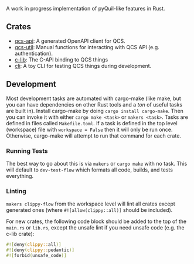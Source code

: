 A work in progress implementation of pyQuil-like features in Rust.

## Crates

- [qcs-api](./qcs-api/README.md): A generated OpenAPI client for QCS.
- [qcs-util](./qcs-util/README.md): Manual functions for interacting with QCS API (e.g. authentication).
- [c-lib](./c-lib/README.md): The C-API binding to QCS things
- [cli](./cli/README.md): A toy CLI for testing QCS things during development.

## Development

Most development tasks are automated with cargo-make (like make, but you can have dependencies on other Rust tools and a _ton_ of useful tasks are built in). Install cargo-make by doing `cargo install cargo-make`. Then you can invoke it with either `cargo make <task>` or `makers <task>`. Tasks are defined in files called `Makefile.toml`. If a task is defined in the top level (workspace) file with `workspace = False` then it will only be run once. Otherwise, cargo-make will attempt to run that command for each crate.

### Running Tests

The best way to go about this is via `makers` or `cargo make` with no task. This will default to `dev-test-flow` which formats all code, builds, and tests everything.

### Linting

`makers clippy-flow` from the workspace level will lint all crates except generated ones (where `#![allow(clippy::all)]` should be included).

For new crates, the following code block should be added to the top of the `main.rs` or `lib.rs`, except the unsafe lint if you need unsafe code (e.g. the c-lib crate):

```rust
#![deny(clippy::all)]
#![deny(clippy::pedantic)]
#![forbid(unsafe_code)]
```
